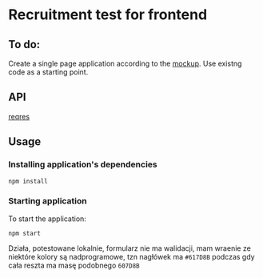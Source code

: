 # Recruitment test for frontend

## To do:

Create a single page application according to the [mockup](https://invis.io/H9XQJEMFJZT).
Use existng code as a starting point.

## API

[reqres](https://reqres.in/)

## Usage

### Installing application's dependencies

```
npm install
```

### Starting application

To start the application:
 
```
npm start
```

Działa, potestowane lokalnie, formularz nie ma walidacji,
mam wraenie ze niektóre kolory są nadprogramowe, tzn nagłówek ma `#617D8B` podczas gdy cała reszta ma masę podobnego `607D8B`
